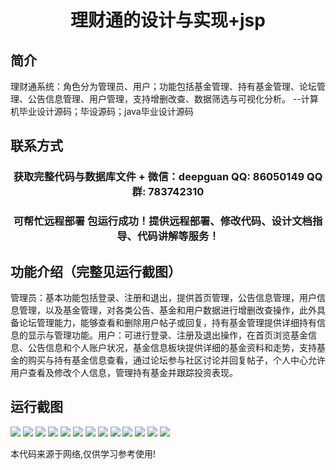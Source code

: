 <p><h1 align="center">理财通的设计与实现+jsp</h1></p>

## 简介
理财通系统：角色分为管理员、用户；功能包括基金管理、持有基金管理、论坛管理、公告信息管理、用户管理，支持增删改查、数据筛选与可视化分析。    --计算机毕业设计源码；毕设源码；java毕业设计源码


## 联系方式
<p><h3 align="center">获取完整代码与数据库文件 + 微信：deepguan QQ: 86050149 QQ群: 783742310</h3></p>
<p><h3 align="center">可帮忙远程部署 包运行成功！提供远程部署、修改代码、设计文档指导、代码讲解等服务！</h3></p>

## 功能介绍（完整见运行截图）
管理员：基本功能包括登录、注册和退出，提供首页管理，公告信息管理，用户信息管理，以及基金管理，对各类公告、基金和用户数据进行增删改查操作，此外具备论坛管理能力，能够查看和删除用户帖子或回复，持有基金管理提供详细持有信息的显示与管理功能。用户：可进行登录、注册及退出操作，在首页浏览基金信息、公告信息和个人账户状况，基金信息板块提供详细的基金资料和走势，支持基金的购买与持有基金信息查看，通过论坛参与社区讨论并回复帖子，个人中心允许用户查看及修改个人信息，管理持有基金并跟踪投资表现。


## 运行截图
![](https://bs-1329754181.cos.ap-shanghai.myqcloud.com/ssm/LicaiTongJsp/img/001.jpg)
![](https://bs-1329754181.cos.ap-shanghai.myqcloud.com/ssm/LicaiTongJsp/img/002.jpg)
![](https://bs-1329754181.cos.ap-shanghai.myqcloud.com/ssm/LicaiTongJsp/img/003.jpg)
![](https://bs-1329754181.cos.ap-shanghai.myqcloud.com/ssm/LicaiTongJsp/img/004.jpg)
![](https://bs-1329754181.cos.ap-shanghai.myqcloud.com/ssm/LicaiTongJsp/img/005.jpg)
![](https://bs-1329754181.cos.ap-shanghai.myqcloud.com/ssm/LicaiTongJsp/img/006.jpg)
![](https://bs-1329754181.cos.ap-shanghai.myqcloud.com/ssm/LicaiTongJsp/img/007.jpg)
![](https://bs-1329754181.cos.ap-shanghai.myqcloud.com/ssm/LicaiTongJsp/img/008.jpg)
![](https://bs-1329754181.cos.ap-shanghai.myqcloud.com/ssm/LicaiTongJsp/img/009.jpg)
![](https://bs-1329754181.cos.ap-shanghai.myqcloud.com/ssm/LicaiTongJsp/img/010.jpg)
![](https://bs-1329754181.cos.ap-shanghai.myqcloud.com/ssm/LicaiTongJsp/img/011.jpg)
![](https://bs-1329754181.cos.ap-shanghai.myqcloud.com/ssm/LicaiTongJsp/img/012.jpg)
![](https://bs-1329754181.cos.ap-shanghai.myqcloud.com/ssm/LicaiTongJsp/img/013.jpg)

<p>本代码来源于网络,仅供学习参考使用!</p>
